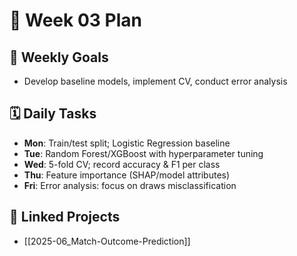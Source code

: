 # 📅 Week 03 Plan

## 🎯 Weekly Goals
- Develop baseline models, implement CV, conduct error analysis

## 🗓️ Daily Tasks
- **Mon**: Train/test split; Logistic Regression baseline
- **Tue**: Random Forest/XGBoost with hyperparameter tuning
- **Wed**: 5-fold CV; record accuracy & F1 per class
- **Thu**: Feature importance (SHAP/model attributes)
- **Fri**: Error analysis: focus on draws misclassification

## 🔁 Linked Projects
- [[2025-06_Match-Outcome-Prediction]]
